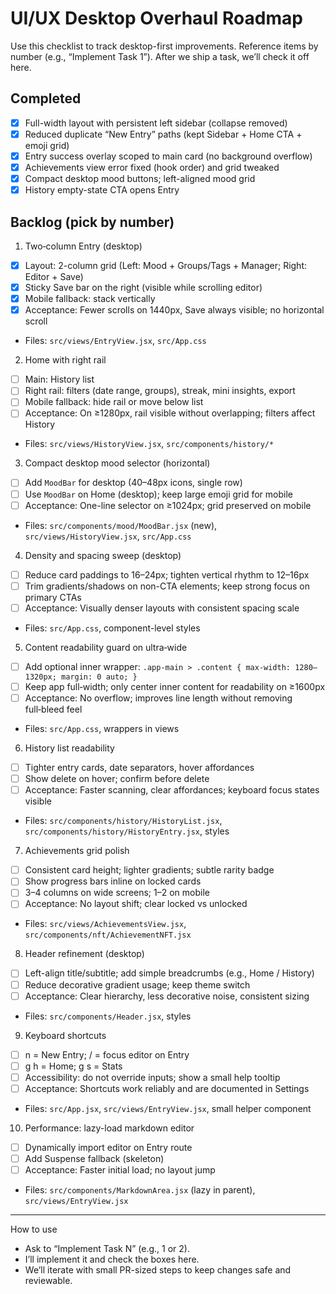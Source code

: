 # UI/UX Desktop Overhaul Roadmap

Use this checklist to track desktop-first improvements. Reference items by number (e.g., “Implement Task 1”). After we ship a task, we’ll check it off here.

## Completed
- [x] Full-width layout with persistent left sidebar (collapse removed)
- [x] Reduced duplicate “New Entry” paths (kept Sidebar + Home CTA + emoji grid)
- [x] Entry success overlay scoped to main card (no background overflow)
- [x] Achievements view error fixed (hook order) and grid tweaked
- [x] Compact desktop mood buttons; left-aligned mood grid
- [x] History empty-state CTA opens Entry

## Backlog (pick by number)

1) Two‑column Entry (desktop)
- [x] Layout: 2-column grid (Left: Mood + Groups/Tags + Manager; Right: Editor + Save)
- [x] Sticky Save bar on the right (visible while scrolling editor)
- [x] Mobile fallback: stack vertically
- [x] Acceptance: Fewer scrolls on 1440px, Save always visible; no horizontal scroll
- Files: `src/views/EntryView.jsx`, `src/App.css`

2) Home with right rail
- [ ] Main: History list
- [ ] Right rail: filters (date range, groups), streak, mini insights, export
- [ ] Mobile fallback: hide rail or move below list
- [ ] Acceptance: On ≥1280px, rail visible without overlapping; filters affect History
- Files: `src/views/HistoryView.jsx`, `src/components/history/*`

3) Compact desktop mood selector (horizontal)
- [ ] Add `MoodBar` for desktop (40–48px icons, single row)
- [ ] Use `MoodBar` on Home (desktop); keep large emoji grid for mobile
- [ ] Acceptance: One-line selector on ≥1024px; grid preserved on mobile
- Files: `src/components/mood/MoodBar.jsx` (new), `src/views/HistoryView.jsx`, `src/App.css`

4) Density and spacing sweep (desktop)
- [ ] Reduce card paddings to 16–24px; tighten vertical rhythm to 12–16px
- [ ] Trim gradients/shadows on non-CTA elements; keep strong focus on primary CTAs
- [ ] Acceptance: Visually denser layouts with consistent spacing scale
- Files: `src/App.css`, component-level styles

5) Content readability guard on ultra‑wide
- [ ] Add optional inner wrapper: `.app-main > .content { max-width: 1280–1320px; margin: 0 auto; }`
- [ ] Keep app full‑width; only center inner content for readability on ≥1600px
- [ ] Acceptance: No overflow; improves line length without removing full‑bleed feel
- Files: `src/App.css`, wrappers in views

6) History list readability
- [ ] Tighter entry cards, date separators, hover affordances
- [ ] Show delete on hover; confirm before delete
- [ ] Acceptance: Faster scanning, clear affordances; keyboard focus states visible
- Files: `src/components/history/HistoryList.jsx`, `src/components/history/HistoryEntry.jsx`, styles

7) Achievements grid polish
- [ ] Consistent card height; lighter gradients; subtle rarity badge
- [ ] Show progress bars inline on locked cards
- [ ] 3–4 columns on wide screens; 1–2 on mobile
- [ ] Acceptance: No layout shift; clear locked vs unlocked
- Files: `src/views/AchievementsView.jsx`, `src/components/nft/AchievementNFT.jsx`

8) Header refinement (desktop)
- [ ] Left-align title/subtitle; add simple breadcrumbs (e.g., Home / History)
- [ ] Reduce decorative gradient usage; keep theme switch
- [ ] Acceptance: Clear hierarchy, less decorative noise, consistent sizing
- Files: `src/components/Header.jsx`, styles

9) Keyboard shortcuts
- [ ] n = New Entry; / = focus editor on Entry
- [ ] g h = Home; g s = Stats
- [ ] Accessibility: do not override inputs; show a small help tooltip
- [ ] Acceptance: Shortcuts work reliably and are documented in Settings
- Files: `src/App.jsx`, `src/views/EntryView.jsx`, small helper component

10) Performance: lazy-load markdown editor
- [ ] Dynamically import editor on Entry route
- [ ] Add Suspense fallback (skeleton)
- [ ] Acceptance: Faster initial load; no layout jump
- Files: `src/components/MarkdownArea.jsx` (lazy in parent), `src/views/EntryView.jsx`

---

How to use
- Ask to “Implement Task N” (e.g., 1 or 2).
- I’ll implement it and check the boxes here.
- We’ll iterate with small PR-sized steps to keep changes safe and reviewable.
